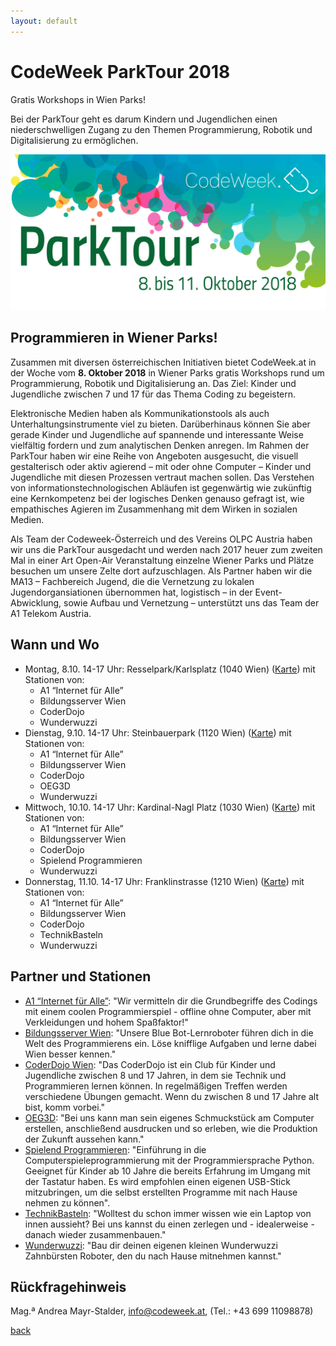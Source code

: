 ```yaml
---
layout: default
---
```


# CodeWeek ParkTour 2018

Gratis Workshops in Wien Parks!

Bei der ParkTour geht es darum Kindern und Jugendlichen einen niederschwelligen Zugang zu den Themen Programmierung, Robotik und Digitalisierung zu ermöglichen.

![Image](parktour_med_2018.jpg)

## Programmieren in Wiener Parks!
 
Zusammen mit diversen österreichischen Initiativen bietet CodeWeek.at in der Woche vom **8. Oktober 2018** in Wiener Parks gratis Workshops rund um Programmierung, Robotik und Digitalisierung an. Das Ziel: Kinder und Jugendliche zwischen 7 und 17 für das Thema Coding zu begeistern.

Elektronische Medien haben als Kommunikationstools als auch Unterhaltungsinstrumente viel zu bieten. Darüberhinaus können Sie aber gerade Kinder und Jugendliche auf spannende und interessante Weise vielfältig fordern und zum analytischen Denken anregen. Im Rahmen der ParkTour haben wir eine Reihe von Angeboten ausgesucht, die visuell gestalterisch oder aktiv agierend – mit oder ohne Computer – Kinder und Jugendliche mit diesen Prozessen vertraut machen sollen. Das Verstehen von informationstechnologischen Abläufen ist gegenwärtig wie zukünftig eine Kernkompetenz bei der  logisches Denken genauso gefragt ist, wie empathisches Agieren im Zusammenhang mit dem Wirken in sozialen Medien.

Als Team der Codeweek-Österreich und des Vereins OLPC Austria haben wir uns die ParkTour ausgedacht und werden nach 2017 heuer zum zweiten Mal in einer Art Open-Air Veranstaltung einzelne Wiener Parks und Plätze besuchen um unsere Zelte dort aufzuschlagen. Als Partner haben wir die MA13 – Fachbereich Jugend, die die Vernetzung zu lokalen Jugendorgansiationen übernommen hat, logistisch – in der Event-Abwicklung, sowie Aufbau und Vernetzung – unterstützt uns das Team der A1 Telekom Austria.

## Wann und Wo

* Montag, 8.10. 14-17 Uhr: Resselpark/Karlsplatz (1040 Wien) ([Karte](https://www.wien.gv.at/stadtplan/grafik.aspx?lang=de-AT&bookmark=VN5nRq0VHEbphFVE5NCvQ-a5Rphlnqnnkur2pH4Oprw-b-b&bmadr=10002326)) mit Stationen von:
  * A1 “Internet für Alle”
  * Bildungsserver Wien
  * CoderDojo
  * Wunderwuzzi
* Dienstag, 9.10. 14-17 Uhr: Steinbauerpark (1120 Wien) ([Karte](https://www.wien.gv.at/stadtplan/grafik.aspx?lang=de-AT&bookmark=2PpHRtto-a0XphNVD5NAvQ-a5Rphlnqnnkur2pH4Oprw-b-b&bmadr=10010290)) mit Stationen von:
  * A1 “Internet für Alle”
  * Bildungsserver Wien
  * CoderDojo
  * OEG3D
  * Wunderwuzzi
* Mittwoch, 10.10. 14-17 Uhr: Kardinal-Nagl Platz (1030 Wien) ([Karte](https://www.wien.gv.at/stadtplan/grafik.aspx?lang=de-AT&bookmark=cb2HRv1nGUbphNVD5NAvQ-a5Rphlnqnnkur2pH4Oprw-b-b&bmadr=10002296)) mit Stationen von:
  * A1 “Internet für Alle”
  * Bildungsserver Wien
  * CoderDojo
  * Spielend Programmieren
  * Wunderwuzzi
* Donnerstag, 11.10. 14-17 Uhr: Franklinstrasse (1210 Wien) ([Karte](https://www.wien.gv.at/stadtplan/grafik.aspx?lang=de-AT&bookmark=mAqHRsxme0bphFVE5NCvQ-a5Rphlnqnnkur2pH4Oprw-b-b)) mit Stationen von:
  * A1 “Internet für Alle”
  * Bildungsserver Wien
  * CoderDojo
  * TechnikBasteln
  * Wunderwuzzi

## Partner und Stationen

* [A1 “Internet für Alle”](https://a1internetfueralle.at/home/): "Wir vermitteln dir die Grundbegriffe des Codings mit einem coolen Programmierspiel - offline ohne Computer, aber mit Verkleidungen und hohem Spaßfaktor!"
* [Bildungsserver Wien](http://bildungsserver.wien): "Unsere Blue Bot-Lernroboter führen dich in die Welt des Programmierens ein. Löse knifflige Aufgaben und lerne dabei Wien besser kennen."
* [CoderDojo Wien](http://wien.coderdojo.net/): "Das CoderDojo ist ein Club für Kinder und Jugendliche zwischen 8 und 17 Jahren, in dem sie Technik und Programmieren lernen können. In regelmäßigen Treffen werden verschiedene Übungen gemacht. Wenn du zwischen 8 und 17 Jahre alt bist, komm vorbei."
* [OEG3D](https://www.oeg3d.at): "Bei uns kann man sein eigenes Schmuckstück am Computer erstellen, anschließend ausdrucken und so erleben, wie die Produktion der Zukunft aussehen kann."
* [Spielend Programmieren](http://spielend-programmieren.at): "Einführung in die Computerspieleprogrammierung mit der Programmiersprache Python. Geeignet für Kinder ab 10 Jahre die bereits Erfahrung im Umgang mit der Tastatur haben. Es wird empfohlen einen eigenen USB-Stick mitzubringen, um die selbst erstellten Programme mit nach Hause nehmen zu können".
* [TechnikBasteln](http://www.technikbasteln.net/): "Wolltest du schon immer wissen wie ein Laptop von innen aussieht? Bei uns kannst du einen zerlegen und - idealerweise - danach wieder zusammenbauen."
* [Wunderwuzzi](http://www.wunderwuzzi.at/): "Bau dir deinen eigenen kleinen Wunderwuzzi Zahnbürsten Roboter, den du nach Hause mitnehmen kannst."

## Rückfragehinweis

Mag.ª Andrea Mayr-Stalder, info@codeweek.at, (Tel.: +43 699 11098878)

[back](./)
